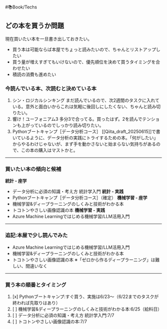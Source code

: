 #📚Book/Techs 
## どの本を買うか問題
現在買いたい本を一旦書き出しておきたい。
- 買う本は可能ならば本屋でちょっと読みたいので、ちゃんとリストアップしたい
- 買う量が増えすぎてもいけないので、優先順位を決めて買うタイミングを合わせたい
- 積読の消費も進めたい

### 今読んでいる本、次読むと決めている本
1. シン・ロジカルシンキング
	まだ読んでいるので、次2週間のタスクに入れている。意外と面白いからこれは気軽に後回しにしたくない、ちゃんと読み切りたい。
2. 響け！ユーフォニアム3
	多分3で合ってる。買ったはず。2を読んでテンションも上がっているのでしっかり読み切りたい。
3. Pythonブートキャンプ［データ分析コース］
	[[Qiita_draft_20250615]]で書いているように、データ分析の実践にトライするための本。「何がしたい」からやるわけじゃないが、まず手を動かさないと始まらない気持ちがあるので、この本の購入はマストかと。
---
### 買いたい本の傾向と候補
**統計 - 座学**
- データ分析に必須の知識・考え方 統計学入門
**統計 - 実践**
- Pythonブートキャンプ［データ分析コース］（確定）
**機械学習 - 座学**
- 機械学習&ディープラーニングのしくみと技術がわかる本
- トコトンやさしい画像認識の本
**機械学習 - 実践**
- Azure Machine Learningではじめる機械学習/LLM活用入門
---
### 追記:本屋で少し読んでみた
- Azure Machine Learningではじめる機械学習/LLM活用入門
- 機械学習&ディープラーニングのしくみと技術がわかる本
- トコトンやさしい画像認識の本
※「ゼロから作るディープラーニング」は難しい、間違いなく

---
### 買う本の順番とタイミング
1. [x] Pythonブートキャンプ:すぐ買う、実施は6/23〜（6/22までのタスクが終われば先取りはあり）
2. [ ] 機械学習&ディープラーニングのしくみと技術がわかる本:6/25（給料日）
3. [ ] データ分析に必須の知識・考え方 統計学入門:7/7
4. [ ] トコトンやさしい画像認識の本:7/7
